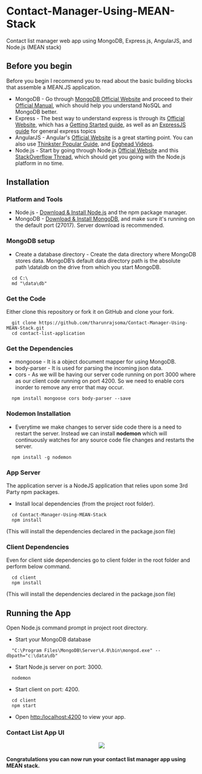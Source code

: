# Contact-Manager-Using-MEAN-Stack
Contact list manager web app using  MongoDB, Express.js, AngularJS, and Node.js (MEAN stack)

## Before you begin

Before you begin I recommend you to read about the basic building blocks that assemble a MEAN.JS application.

- MongoDB - Go through [MongoDB Official Website](https://www.mongodb.com/) and proceed to their [Official Manual](https://docs.mongodb.com/manual/), which should help you understand NoSQL and MongoDB better.
- Express - The best way to understand express is through its [Official Website](https://expressjs.com/), which has a [Getting Started guide](http://expressjs.com/en/starter/installing.html), as well as an [ExpressJS guide](http://expressjs.com/en/guide/routing.html) for general express topics
- AngularJS - Angular's [Official Website](https://angular.io/) is a great starting point. You can also use [Thinkster Popular Guide](https://thinkster.io/), and [Egghead Videos](https://egghead.io/).
- Node.js - Start by going through Node.js [Official Website](https://nodejs.org/en/) and this [StackOverflow Thread](https://stackoverflow.com/questions/2353818/how-do-i-get-started-with-node-js), which should get you going with the Node.js platform in no time.

## Installation

### Platform and Tools
- Node.js - [Download & Install Node.js](https://nodejs.org/en/) and the npm package manager. 
- MongoDB - [Download & Install MongoDB](https://www.mongodb.com/download-center), and make sure it's running on the default port (27017). Server download is recommended.

### MongoDB setup
- Create a database directory - Create the data directory where MongoDB stores data. MongoDB’s default data directory path is the absolute path \data\db on the drive from which you start MongoDB.
```
  cd C:\
  md "\data\db"
```

### Get the Code
Either clone this repository or fork it on GitHub and clone your fork.
```
  git clone https://github.com/tharunrajsoma/Contact-Manager-Using-MEAN-Stack.git
  cd contact-list-application
```

### Get the Dependencies
- mongoose - It is a object document mapper for using MongoDB.
- body-parser - It is used for parsing the incoming json data.
- cors - As we will be having our server code running on port 3000 where as our client code running on port 4200. So we need to enable cors inorder to remove any error that may occur.
```
  npm install mongoose cors body-parser --save
```

### Nodemon Installation
- Everytime we make changes to server side code there is a need to restart the server. Instead we can install **nodemon** which will continuously watches for any source code file changes and restarts the server.
```
  npm install -g nodemon
```

### App Server
The application server is a NodeJS application that relies upon some 3rd Party npm packages.

- Install local dependencies (from the project root folder).
```
  cd Contact-Manager-Using-MEAN-Stack
  npm install
```
(This will install the dependencies declared in the package.json file)

### Client Dependencies

Even for client side dependencies go to client folder in the root folder and perform below command.
```
  cd client
  npm install
```
(This will install the dependencies declared in the package.json file)

## Running the App

Open Node.js command prompt in project root directory.
- Start your MongoDB database
```
  "C:\Program Files\MongoDB\Server\4.0\bin\mongod.exe" --dbpath="c:\data\db"
```

- Start Node.js server on port: 3000.
```
  nodemon
```

- Start client on port: 4200.
```
  cd client
  npm start
```
- Open [http:/localhost:4200](http:/localhost:4200) to view your app.

### Contact List App UI

<p align = 'center'>
  <img src = '/images/contact_list_app.png'>
</p>

#### Congratulations you can now run your contact list manager app using MEAN stack.


